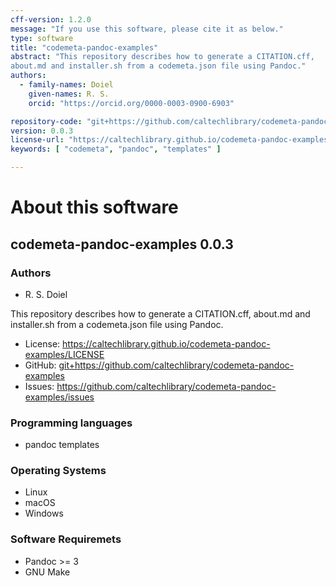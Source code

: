 ```yaml
---
cff-version: 1.2.0
message: "If you use this software, please cite it as below."
type: software
title: "codemeta-pandoc-examples"
abstract: "This repository describes how to generate a CITATION.cff,
about.md and installer.sh from a codemeta.json file using Pandoc."
authors:
  - family-names: Doiel
    given-names: R. S.
    orcid: "https://orcid.org/0000-0003-0900-6903"

repository-code: "git+https://github.com/caltechlibrary/codemeta-pandoc-examples"
version: 0.0.3
license-url: "https://caltechlibrary.github.io/codemeta-pandoc-examples/LICENSE"
keywords: [ "codemeta", "pandoc", "templates" ]

---
```


About this software
===================

## codemeta-pandoc-examples 0.0.3

### Authors

- R. S. Doiel



This repository describes how to generate a CITATION.cff, about.md and
installer.sh from a codemeta.json file using Pandoc.

- License: <https://caltechlibrary.github.io/codemeta-pandoc-examples/LICENSE>
- GitHub: <git+https://github.com/caltechlibrary/codemeta-pandoc-examples>
- Issues: <https://github.com/caltechlibrary/codemeta-pandoc-examples/issues>


### Programming languages

- pandoc templates

### Operating Systems

- Linux
- macOS
- Windows

### Software Requiremets

- Pandoc &gt;= 3
- GNU Make

